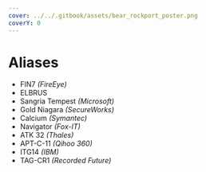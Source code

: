 ```yaml
---
cover: ../../.gitbook/assets/bear_rockport_poster.png
coverY: 0
---
```


# Aliases

* FIN7 _(FireEye)_
* ELBRUS
* Sangria Tempest _(Microsoft)_
* Gold Niagara _(SecureWorks)_
* Calcium _(Symantec)_
* Navigator _(Fox-IT)_
* ATK 32 _(Thales)_
* APT-C-11 _(Qihoo 360)_
* ITG14 _(IBM)_
* TAG-CR1 _(Recorded Future)_

